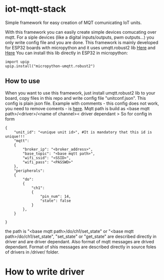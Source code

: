 # iot-mqtt-stack
Simple framework for easy creation of MQT comunicating IoT units.

With this framework you can easily create simple devices comucating over mqtt. For a siple devices (like a digital inputs/outputs, pwm outputs...) you only write config file and you are done.
This framework is mainly developed for ESP32 boards with micropython and it uses umqtt.robust2 lib [Here](https://github.com/fizista/micropython-umqtt.robust2) and [Here](https://pypi.org/project/micropython-umqtt.robust2/)
You can install this lib directly in ESP32 in micropython:

    import upip
    upip.install("micropython-umqtt.robust2")

## How to use
When you want to use this framework, just install umqtt.robust2 lib to your board, copy files in this repo and write config file "unitconf.json". This config is plain json file. Example with comments - this config does not work, you need to remove coments - is [here](https://github.com/Selmacas/iot-mqtt-stack/blob/master/unitconf_comented_example.json). Mqtt path is build as \<base mqtt path\>/\<driver\>/\<name of channel\>\< driver dependant \>
So for config in form


    {
        "unit_id": "<unique unit id>", #It is mandatory that this id is unique!!!
        "mqtt":
        {
            "broker_ip": "<broker_address>",
            "base_topic": "<base mqtt path>",
            "wifi_ssid": "<SSID>",
            "wifi_pass": "<PASSWD>"
        },
        "peripherals":
        {
            "do":
            {
                "ch1":
                {
                    "pin_num": 14,
                    "state": false
                }
            },
        }

    }

the path is "\<base mqtt path\>/do/ch1/set_state" or  "\<base mqtt path\>/do/ch1/set_state", "set_state" or "get_state" are described directly in driver and are driver dependant. Also format of mqtt messages are drived dependant. Format of shis messages are described directly in source foles of drivers in /driver/ folder.

# How to write driver

